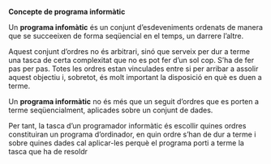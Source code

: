 **Concepte de programa informàtic**

Un **programa infomàtic** és un conjunt d’esdeveniments ordenats de manera
que se succeeixen de forma seqüencial en el temps, un darrere l’altre.

Aquest conjunt d’ordres no és arbitrari, sinó que serveix per dur a terme una tasca
de certa complexitat que no es pot fer d’un sol cop. S’ha de fer pas per pas. Totes
les ordres estan vinculades entre si per arribar a assolir aquest objectiu i, sobretot,
és molt important la disposició en què es duen a terme.

Un **programa informàtic** no és més que un seguit d’ordres que es porten a
terme seqüencialment, aplicades sobre un conjunt de dades.

Per tant, la tasca d’un programador informàtic és escollir quines ordres constituiran
un programa d’ordinador, en quin ordre s’han de dur a terme i sobre quines
dades cal aplicar-les perquè el programa porti a terme la tasca que ha de resoldr
